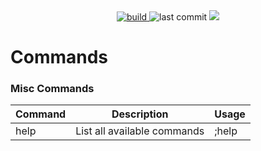  <div align="center">
  <a href="https://travis-ci.org/treboryx/mooncake">
    <img src="https://img.shields.io/travis/treboryx/mooncake.svg?style=flat-square" alt="build">
  </a>
  <img src="https://img.shields.io/github/last-commit/treboryx/mooncake.svg?style=flat-square" alt="last commit">
  <img src="https://img.shields.io/github/languages/code-size/badges/shields.svg?color=bright-green&style=flat-square">
  </div>

# Commands
### Misc Commands
Command|Description|Usage
---|---|---
help|List all available commands|;help
